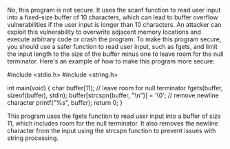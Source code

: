 No, this program is not secure. It uses the scanf function to read user input into a fixed-size buffer of 10 characters, which can lead to buffer overflow vulnerabilities if the user input is longer than 10 characters. An attacker can exploit this vulnerability to overwrite adjacent memory locations and execute arbitrary code or crash the program. To make this program secure, you should use a safer function to read user input, such as fgets, and limit the input length to the size of the buffer minus one to leave room for the null terminator. Here's an example of how to make this program more secure:

#include <stdio.h>
#include <string.h>

int main(void)
{
    char buffer[11]; // leave room for null terminator
    fgets(buffer, sizeof(buffer), stdin);
    buffer[strcspn(buffer, "\n")] = '\0'; // remove newline character
    printf("%s", buffer);
    return 0;
}


This program uses the fgets function to read user input into a buffer of size 11, which includes room for the null terminator. It also removes the newline character from the input using the strcspn function to prevent issues with string processing.

